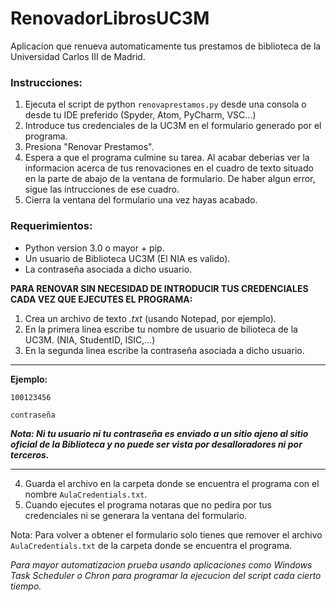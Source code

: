 # RenovadorLibrosUC3M
Aplicacion que renueva automaticamente tus prestamos de biblioteca de la Universidad Carlos III de Madrid.

### **Instrucciones:**
1. Ejecuta el script de python ```renovaprestamos.py``` desde una consola o desde tu IDE preferido (Spyder, Atom, PyCharm, VSC...)
2. Introduce tus credenciales de la UC3M en el formulario generado por el programa. 
3. Presiona "Renovar Prestamos".
4. Espera a que el programa culmine su tarea. Al acabar deberias ver la informacion acerca de tus renovaciones en el cuadro de texto
situado en la parte de abajo de la ventana de formulario. De haber algun error, sigue las intrucciones de ese cuadro. 
5. Cierra la ventana del formulario una vez hayas acabado. 

### **Requerimientos:** 
- Python version 3.0 o mayor + pip.
- Un usuario de Biblioteca UC3M (El NIA es valido).
- La contraseña asociada a dicho usuario. 

**PARA RENOVAR SIN NECESIDAD DE INTRODUCIR TUS CREDENCIALES CADA VEZ QUE EJECUTES EL PROGRAMA:**
1. Crea un archivo de texto *.txt* (usando Notepad, por ejemplo).
2. En la primera linea escribe tu nombre de usuario de bilioteca de la UC3M. (NIA, StudentID, ISIC,...)
3. En la segunda linea escribe la contraseña asociada a dicho usuario.
---------------------- 
 **Ejemplo:** 
```
100123456      
                
contraseña
```
 
***Nota: Ni tu usuario ni tu contraseña es enviado a un sitio ajeno al sitio oficial de la Biblioteca y no puede ser vista por desalloradores ni por terceros.***

-------------------------
4. Guarda el archivo en la carpeta donde se encuentra el programa con el nombre ```AulaCredentials.txt```.
5. Cuando ejecutes el programa notaras que no pedira por tus credenciales ni se generara la ventana del formulario.

Nota: Para volver a obtener el formulario solo tienes que remover el archivo ```AulaCredentials.txt``` de la carpeta donde se encuentra el programa. 

*Para mayor automatizacion prueba usando aplicaciones como Windows Task Scheduler o Chron para programar la ejecucion del script cada cierto tiempo.* 

